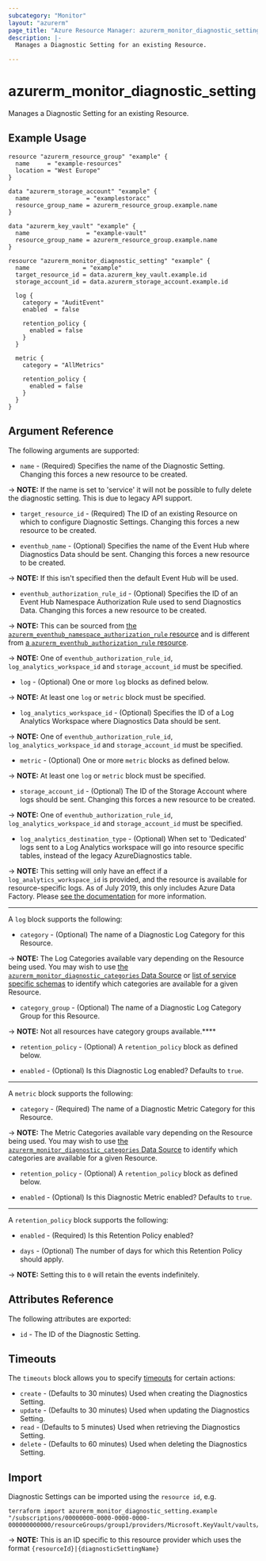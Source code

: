 ```yaml
---
subcategory: "Monitor"
layout: "azurerm"
page_title: "Azure Resource Manager: azurerm_monitor_diagnostic_setting"
description: |-
  Manages a Diagnostic Setting for an existing Resource.

---
```


# azurerm_monitor_diagnostic_setting

Manages a Diagnostic Setting for an existing Resource.

## Example Usage

```hcl
resource "azurerm_resource_group" "example" {
  name     = "example-resources"
  location = "West Europe"
}

data "azurerm_storage_account" "example" {
  name                = "examplestoracc"
  resource_group_name = azurerm_resource_group.example.name
}

data "azurerm_key_vault" "example" {
  name                = "example-vault"
  resource_group_name = azurerm_resource_group.example.name
}

resource "azurerm_monitor_diagnostic_setting" "example" {
  name               = "example"
  target_resource_id = data.azurerm_key_vault.example.id
  storage_account_id = data.azurerm_storage_account.example.id

  log {
    category = "AuditEvent"
    enabled  = false

    retention_policy {
      enabled = false
    }
  }

  metric {
    category = "AllMetrics"

    retention_policy {
      enabled = false
    }
  }
}
```

## Argument Reference

The following arguments are supported:

* `name` - (Required) Specifies the name of the Diagnostic Setting. Changing this forces a new resource to be created.

-> **NOTE:** If the name is set to 'service' it will not be possible to fully delete the diagnostic setting. This is due to legacy API support.

* `target_resource_id` - (Required) The ID of an existing Resource on which to configure Diagnostic Settings. Changing this forces a new resource to be created.

* `eventhub_name` - (Optional) Specifies the name of the Event Hub where Diagnostics Data should be sent. Changing this forces a new resource to be created.

-> **NOTE:** If this isn't specified then the default Event Hub will be used.

* `eventhub_authorization_rule_id` - (Optional) Specifies the ID of an Event Hub Namespace Authorization Rule used to send Diagnostics Data. Changing this forces a new resource to be created.

-> **NOTE:** This can be sourced from [the `azurerm_eventhub_namespace_authorization_rule` resource](eventhub_namespace_authorization_rule.html) and is different from [a `azurerm_eventhub_authorization_rule` resource](eventhub_authorization_rule.html).

-> **NOTE:** One of `eventhub_authorization_rule_id`, `log_analytics_workspace_id` and `storage_account_id` must be specified.

* `log` - (Optional) One or more `log` blocks as defined below.

-> **NOTE:** At least one `log` or `metric` block must be specified.

* `log_analytics_workspace_id` - (Optional) Specifies the ID of a Log Analytics Workspace where Diagnostics Data should be sent.

-> **NOTE:** One of `eventhub_authorization_rule_id`, `log_analytics_workspace_id` and `storage_account_id` must be specified.

* `metric` - (Optional) One or more `metric` blocks as defined below.

-> **NOTE:** At least one `log` or `metric` block must be specified.

* `storage_account_id` - (Optional) The ID of the Storage Account where logs should be sent. Changing this forces a new resource to be created.

-> **NOTE:** One of `eventhub_authorization_rule_id`, `log_analytics_workspace_id` and `storage_account_id` must be specified.

* `log_analytics_destination_type` - (Optional) When set to 'Dedicated' logs sent to a Log Analytics workspace will go into resource specific tables, instead of the legacy AzureDiagnostics table.

-> **NOTE:** This setting will only have an effect if a `log_analytics_workspace_id` is provided, and the resource is available for resource-specific logs.  As of July 2019, this only includes Azure Data Factory. Please [see the documentation](https://docs.microsoft.com/azure/azure-monitor/platform/diagnostic-logs-stream-log-store#azure-diagnostics-vs-resource-specific) for more information.

---

A `log` block supports the following:

* `category` - (Optional) The name of a Diagnostic Log Category for this Resource.

-> **NOTE:** The Log Categories available vary depending on the Resource being used. You may wish to use [the `azurerm_monitor_diagnostic_categories` Data Source](../d/monitor_diagnostic_categories.html) or [list of service specific schemas](https://docs.microsoft.com/azure/azure-monitor/platform/resource-logs-schema#service-specific-schemas) to identify which categories are available for a given Resource.

* `category_group` - (Optional) The name of a Diagnostic Log Category Group for this Resource.

-> **NOTE:** Not all resources have category groups available.****

* `retention_policy` - (Optional) A `retention_policy` block as defined below.

* `enabled` - (Optional) Is this Diagnostic Log enabled? Defaults to `true`.

---

A `metric` block supports the following:

* `category` - (Required) The name of a Diagnostic Metric Category for this Resource.

-> **NOTE:** The Metric Categories available vary depending on the Resource being used. You may wish to use [the `azurerm_monitor_diagnostic_categories` Data Source](../d/monitor_diagnostic_categories.html) to identify which categories are available for a given Resource.

* `retention_policy` - (Optional) A `retention_policy` block as defined below.

* `enabled` - (Optional) Is this Diagnostic Metric enabled? Defaults to `true`.

---

A `retention_policy` block supports the following:

* `enabled` - (Required) Is this Retention Policy enabled?

* `days` - (Optional) The number of days for which this Retention Policy should apply.

-> **NOTE:** Setting this to `0` will retain the events indefinitely.


## Attributes Reference

The following attributes are exported:

* `id` - The ID of the Diagnostic Setting.

## Timeouts

The `timeouts` block allows you to specify [timeouts](https://www.terraform.io/language/resources/syntax#operation-timeouts) for certain actions:

* `create` - (Defaults to 30 minutes) Used when creating the Diagnostics Setting.
* `update` - (Defaults to 30 minutes) Used when updating the Diagnostics Setting.
* `read` - (Defaults to 5 minutes) Used when retrieving the Diagnostics Setting.
* `delete` - (Defaults to 60 minutes) Used when deleting the Diagnostics Setting.

## Import

Diagnostic Settings can be imported using the `resource id`, e.g.

```shell
terraform import azurerm_monitor_diagnostic_setting.example "/subscriptions/00000000-0000-0000-0000-000000000000/resourceGroups/group1/providers/Microsoft.KeyVault/vaults/vault1|logMonitoring1"
```

-> **NOTE:** This is an ID specific to this resource provider which uses the format `{resourceId}|{diagnosticSettingName}`
